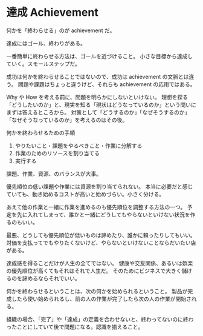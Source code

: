 # 達成 Achievement

何かを「終わらせる」のが achievement だ。

達成にはゴール、終わりがある。

一番簡単に終わらせる方法は、ゴールを近づけること。
小さな目標から達成していく。スモールステップだ。

成功は何かを終わらせることではないので、成功は achievement の文脈とは違う。
問題や課題はちょっと違うけど、それらも achievement の応用ではある。

Why や How を考える前に、問題を明らかにしないといけない。
理想を探る「どうしたいのか」と、現実を知る「現状はどうなっているのか」という問いにまずは答えるところから。
対策として「どうするのか」「なぜそうするのか」「なぜそうなっているのか」を考えるのはその後。

何かを終わらせるための手順

1. やりたいこと・課題をやるべきこと・作業に分解する
2. 作業のためのリソースを割り当てる
3. 実行する

課題、作業、資源、のバランスが大事。

優先順位の低い課題や作業には資源を割り当てられない。
本当に必要だと感じていても、動き始めるコストが高いと始めづらい。小さく分ける。

あえて他の作業と一緒に作業を進めるのも優先順位を調整する方法の一つ。
予定を先に入れてしまって、誰かと一緒にどうしてもやらないといけない状況を作るのもいい。

最悪、どうしても優先順位が低いものは諦めたり、誰かに頼ったりしてもいい。
対価を支払ってでもやりたくないけど、やらないといけないことならだいたい店がある。

達成感を得ることだけが人生の全てではない。
健康や交友関係、あるいは娯楽の優先順位が高くてもそれはそれで人生だ。
そのためにビジネスで大きく儲けるのを諦めるならそれでいい。

何かを終わらせるということは、次の何かを始められるということ。
製品が完成したら使い始められるし、前の人の作業が完了したら次の人の作業が開始される。

組織の場合、「完了」や「達成」の定義を合わせないと、終わってないのに終わったことにしていて後で問題になる。認識を揃えること。
